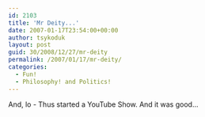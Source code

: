 ```yaml
---
id: 2103
title: 'Mr Deity...'
date: 2007-01-17T23:54:00+00:00
author: tsykoduk
layout: post
guid: 30/2008/12/27/mr-deity
permalink: /2007/01/17/mr-deity/
categories:
  - Fun!
  - Philosophy! and Politics!
---
```

And, lo - Thus started a YouTube Show. And it was good...


<object width="425" height="350"><param name="movie" value="http://www.youtube.com/v/Qzf8q9QHfhI"></param><param name="wmode" value="transparent"></param><embed src="http://www.youtube.com/v/Qzf8q9QHfhI" type="application/x-shockwave-flash" wmode="transparent" width="425" height="350"></embed></object>